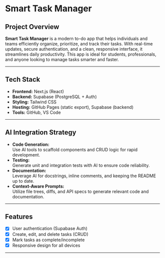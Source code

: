# Smart Task Manager

## Project Overview

**Smart Task Manager** is a modern to-do app that helps individuals and teams efficiently organize, prioritize, and track their tasks. With real-time updates, secure authentication, and a clean, responsive interface, it streamlines daily productivity. This app is ideal for students, professionals, and anyone looking to manage tasks smarter and faster.

---

## Tech Stack

- **Frontend:** Next.js (React)
- **Backend:** Supabase (PostgreSQL + Auth)
- **Styling:** Tailwind CSS
- **Hosting:** GitHub Pages (static export), Supabase (backend)
- **Tools:** GitHub, VS Code

---

## AI Integration Strategy

- **Code Generation:**  
  Use AI tools to scaffold components and CRUD logic for rapid development.
- **Testing:**  
  Generate unit and integration tests with AI to ensure code reliability.
- **Documentation:**  
  Leverage AI for docstrings, inline comments, and keeping the README up to date.
- **Context-Aware Prompts:**  
  Utilize file trees, diffs, and API specs to generate relevant code and documentation.

---

## Features

- [x] User authentication (Supabase Auth)
- [x] Create, edit, and delete tasks (CRUD)
- [x] Mark tasks as complete/incomplete
- [x] Responsive design for all devices

---

